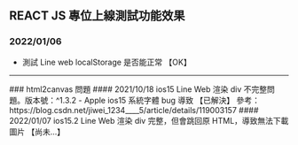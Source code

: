 ## REACT JS 專位上線測試功能效果
### 2022/01/06
- 測試 Line web localStorage 是否能正常 【OK】
<hr/>
### html2canvas 問題
#### 2021/10/18 ios15 Line Web 渲染 div 不完整問題。版本號：^1.3.2
 - Apple ios15 系統字體 bug 導致 【已解決】 參考：https://blog.csdn.net/jiwei_1234____5/article/details/119003157
#### 2022/01/07 ios15.2 Line Web 渲染 div 完整，但會跳回原 HTML，導致無法下載圖片
【尚未...】
